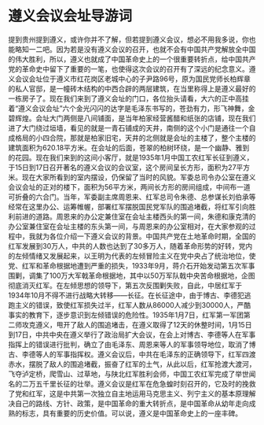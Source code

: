 # 遵义会议会址导游词  
提到贵州提到遵义，或许你并不了解，但若提到遵义会议，想必不用我多说，你也能略知一二吧。因为若是没有遵义会议的召开，也就不会有中国共产党解放全中国的伟大胜利，所以，遵义也就成了中国革命史上的一个很重要转折点，给中国共产党的革命史中留下了重要的一笔，也使得这次会议的召开有了深远的纪念意义。遵义会议会址位于遵义市红花岗区老城中心的子尹路96号，原为国民党师长柏辉章的私人官邸，是一幢砖木结构的中西合辟的两层建筑，在当里称得上是遵义最好的一栋房子了。现在我们来到了遵义会址的门口，各位抬头请看，大六的正中高挂着“遵义会议会址”六个金光闪闪的达字是毛泽东书写的，苍劲有力，形飞神舞，金碧辉煌。会址大门两侧是八间铺面，是当年柏家经营酱醋和纸张的店铺，现在我们进了大门绕过垣墙，看见的就是一青石铺成的天井，南侧的这个小门是通往一个自成格局的小四合院，那就是柏家旧宅，天井的北侧就是会址的主楼了，整个主楼的建筑面积为620.18平方米。在会址的后面，苍翠的柏树环绕，是一个幽静、雅到的花园。现在我们来到的这间小客厅，就是1935年1月中国工农红军长征到遵义，于15日到17日召开著名的遵义会议的会议室，这个房间呈长方形，面积为27平方米。现在大家所看到的室内摆设，仍保留了当时的风貌。军委总司令办公室在遵义会议会址的正对的楼下，面积为56平方米，两间长方形的房间组成，中间布一道可折叠的六合门。当年，军委副主席周恩来、红军总司令朱德、总参谋长刘伯承等经常在这里办公、运筹帷幄，部署红军摆脱国民党军队的围追堵截，将红军引向胜利前进的道路。周恩来的办公定兼住室在会址主楼西头的第一间，朱德和康克清的办公室兼住室在会址主楼的东头第一间，与周恩来的办公室相对，在大家参观的过程中，我就为各位介绍一下遵义会议的背景。中国共产党在土地革命时期，全国的红军发展到30万人，中共的人数也达到了30多万人，随着革命形势的好转，党内的左倾情绪又发展起来，以王明为代表的左倾冒险主义在党中央占了统治地位，使党、红军和革命根据地遭到严重的损失，1933年9月，蒋介石开始发动第五次军事围剿，调集了100万大军戟革命根据地，其中以50万军队戟中央苦命根据地，企图彻底消灭红军。在左倾思想的领导下，第五次反围剿失败，自此，中居红军于1934年10月不得不进行战略大转移――长征。在长征途中，由于博古、李德犯逃跑主义的错误，致使红军损失过半，红军人数从86000人减少到30000人，严酷事实的教育下，逐步意识到左倾错误的危险性。1935年1月7日，红军第一军团第二师攻克遵义，甩开了敌人的围追堵击，在遵义取得了12天的休整时间，1月15日到17日，中共中央在遵义举行了政治局扩大会议，在会上对博古、李德等人在军事指挥上的错误进行批判，确立了由毛泽东、周恩来等人的军事领导地位，取消了博古、李德等人的军事指挥权。遵义会议后，中共在毛泽东的正确领导下，红军四渡赤水，摆脱了敌人的围追堵截，振奋了红军的土气，从此以后，红军抢渡大渡河，飞夺泸定桥，爬雪山、过草地，与陕北红军胜利会师，中国工农红军完成了举世闻名的二万五千里长征的壮举。遵义会议是红军在危急蝗时刻召开的，它及时的挽救了党和红军，这是中共第一次独立自主地运用马克思主义、列宁主义的基本原理解决自己的路线、方针、政策，是中国革命的重大转折点，是中国革命从幼年走向成熟的标志，具有重要的历史价值。可以说，遵义是中国革命史上的一座丰碑。  
<!-- Last processed: 2025-07-22 03:44:30 -->
